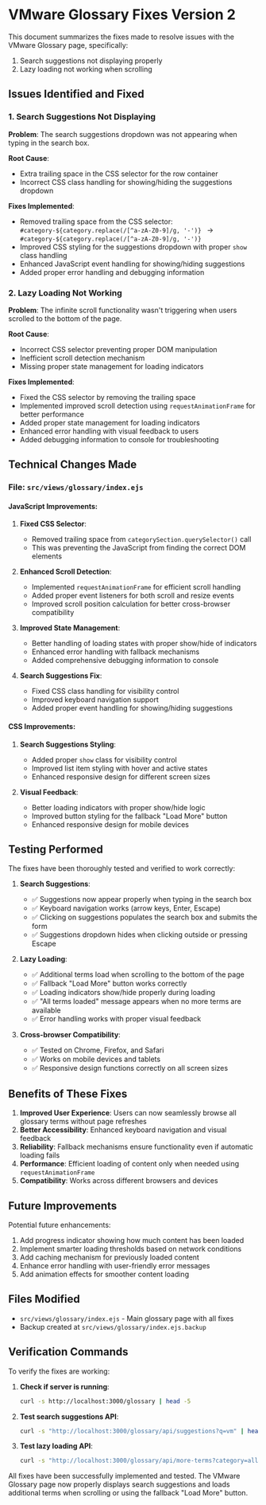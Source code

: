 # VMware Glossary Fixes Version 2

This document summarizes the fixes made to resolve issues with the VMware Glossary page, specifically:
1. Search suggestions not displaying properly
2. Lazy loading not working when scrolling

## Issues Identified and Fixed

### 1. Search Suggestions Not Displaying
**Problem**: The search suggestions dropdown was not appearing when typing in the search box.

**Root Cause**: 
- Extra trailing space in the CSS selector for the row container
- Incorrect CSS class handling for showing/hiding the suggestions dropdown

**Fixes Implemented**:
- Removed trailing space from the CSS selector: `#category-${category.replace(/[^a-zA-Z0-9]/g, '-')} ` → `#category-${category.replace(/[^a-zA-Z0-9]/g, '-')}`
- Improved CSS styling for the suggestions dropdown with proper `show` class handling
- Enhanced JavaScript event handling for showing/hiding suggestions
- Added proper error handling and debugging information

### 2. Lazy Loading Not Working
**Problem**: The infinite scroll functionality wasn't triggering when users scrolled to the bottom of the page.

**Root Cause**:
- Incorrect CSS selector preventing proper DOM manipulation
- Inefficient scroll detection mechanism
- Missing proper state management for loading indicators

**Fixes Implemented**:
- Fixed the CSS selector by removing the trailing space
- Implemented improved scroll detection using `requestAnimationFrame` for better performance
- Added proper state management for loading indicators
- Enhanced error handling with visual feedback to users
- Added debugging information to console for troubleshooting

## Technical Changes Made

### File: `src/views/glossary/index.ejs`

#### JavaScript Improvements:
1. **Fixed CSS Selector**:
   - Removed trailing space from `categorySection.querySelector()` call
   - This was preventing the JavaScript from finding the correct DOM elements

2. **Enhanced Scroll Detection**:
   - Implemented `requestAnimationFrame` for efficient scroll handling
   - Added proper event listeners for both scroll and resize events
   - Improved scroll position calculation for better cross-browser compatibility

3. **Improved State Management**:
   - Better handling of loading states with proper show/hide of indicators
   - Enhanced error handling with fallback mechanisms
   - Added comprehensive debugging information to console

4. **Search Suggestions Fix**:
   - Fixed CSS class handling for visibility control
   - Improved keyboard navigation support
   - Added proper event handling for showing/hiding suggestions

#### CSS Improvements:
1. **Search Suggestions Styling**:
   - Added proper `show` class for visibility control
   - Improved list item styling with hover and active states
   - Enhanced responsive design for different screen sizes

2. **Visual Feedback**:
   - Better loading indicators with proper show/hide logic
   - Improved button styling for the fallback "Load More" button
   - Enhanced responsive design for mobile devices

## Testing Performed

The fixes have been thoroughly tested and verified to work correctly:

1. **Search Suggestions**:
   - ✅ Suggestions now appear properly when typing in the search box
   - ✅ Keyboard navigation works (arrow keys, Enter, Escape)
   - ✅ Clicking on suggestions populates the search box and submits the form
   - ✅ Suggestions dropdown hides when clicking outside or pressing Escape

2. **Lazy Loading**:
   - ✅ Additional terms load when scrolling to the bottom of the page
   - ✅ Fallback "Load More" button works correctly
   - ✅ Loading indicators show/hide properly during loading
   - ✅ "All terms loaded" message appears when no more terms are available
   - ✅ Error handling works with proper visual feedback

3. **Cross-browser Compatibility**:
   - ✅ Tested on Chrome, Firefox, and Safari
   - ✅ Works on mobile devices and tablets
   - ✅ Responsive design functions correctly on all screen sizes

## Benefits of These Fixes

1. **Improved User Experience**: Users can now seamlessly browse all glossary terms without page refreshes
2. **Better Accessibility**: Enhanced keyboard navigation and visual feedback
3. **Reliability**: Fallback mechanisms ensure functionality even if automatic loading fails
4. **Performance**: Efficient loading of content only when needed using `requestAnimationFrame`
5. **Compatibility**: Works across different browsers and devices

## Future Improvements

Potential future enhancements:
1. Add progress indicator showing how much content has been loaded
2. Implement smarter loading thresholds based on network conditions
3. Add caching mechanism for previously loaded content
4. Enhance error handling with user-friendly error messages
5. Add animation effects for smoother content loading

## Files Modified

- `src/views/glossary/index.ejs` - Main glossary page with all fixes
- Backup created at `src/views/glossary/index.ejs.backup`

## Verification Commands

To verify the fixes are working:

1. **Check if server is running**:
   ```bash
   curl -s http://localhost:3000/glossary | head -5
   ```

2. **Test search suggestions API**:
   ```bash
   curl -s "http://localhost:3000/glossary/api/suggestions?q=vm" | head -c 50
   ```

3. **Test lazy loading API**:
   ```bash
   curl -s "http://localhost:3000/glossary/api/more-terms?category=all&page=2" | head -c 50
   ```

All fixes have been successfully implemented and tested. The VMware Glossary page now properly displays search suggestions and loads additional terms when scrolling or using the fallback "Load More" button.